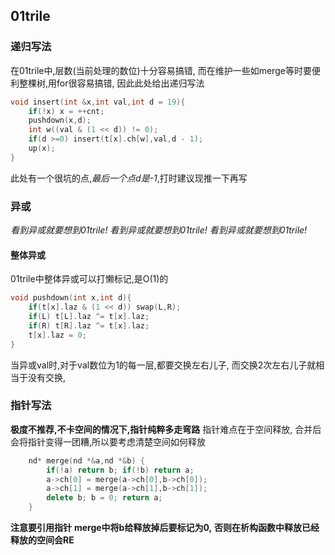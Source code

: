 ## 01trile
### 递归写法
在01trile中,层数(当前处理的数位)十分容易搞错,
而在维护一些如merge等时要便利整棵树,用for很容易搞错,
因此此处给出递归写法
```cpp
void insert(int &x,int val,int d = 19){
    if(!x) x = ++cnt;
    pushdown(x,d);
    int w((val & (1 << d)) != 0);
    if(d >=0) insert(t[x].ch[w],val,d - 1);
    up(x);
}
```
此处有一个很坑的点,*最后一个点d是-1*,打时建议现推一下再写
### 异或
*看到异或就要想到01trile!*
*看到异或就要想到01trile!*
*看到异或就要想到01trile!*
#### 整体异或
01trile中整体异或可以打懒标记,是O(1)的
```cpp
void pushdown(int x,int d){
    if(t[x].laz & (1 << d)) swap(L,R);
    if(L) t[L].laz ^= t[x].laz;
    if(R) t[R].laz ^= t[x].laz;
    t[x].laz = 0;
}
```
当异或val时,对于val数位为1的每一层,都要交换左右儿子,
而交换2次左右儿子就相当于没有交换,

### 指针写法
**极度不推荐,不卡空间的情况下,指针纯粹多走弯路**
指针难点在于空间释放,
合并后会将指针变得一团糟,所以要考虑清楚空间如何释放
```cpp
    nd* merge(nd *&a,nd *&b) {
        if(!a) return b; if(!b) return a;
        a->ch[0] = merge(a->ch[0],b->ch[0]);
        a->ch[1] = merge(a->ch[1],b->ch[1]);
        delete b; b = 0; return a;
    }
```
**注意要引用指针**
**merge中将b给释放掉后要标记为0,**
**否则在析构函数中释放已经释放的空间会RE**